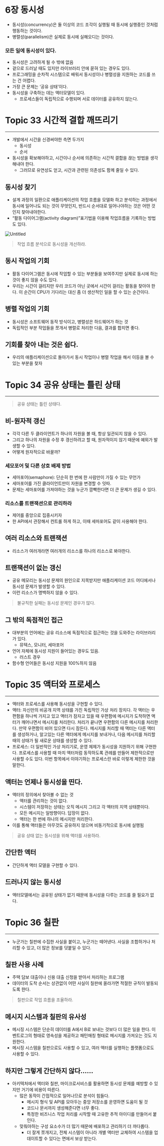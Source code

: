 # 6장 동시성

- 동시성(concurrency)은 둘 이상의 코드 조각이 실행될 때 동시에 실행중인 것처럼 행동하는 것이다.
- 병렬성(parallelism)은 실제로 동시에 실해오디는 것이다.

### 모든 일에 동시성이 있다.

- 동시성은 고려하게 될 수 밖에 없음
- 겉으로 드러날 때도 있지만 라이브러리 안에 묻혀 있는 경우도 있다.
- 프로그래밍을 순차적 시스템으로 배워서 동시성이나 병렬성을 지원하는 코드를 쓰는 건 어렵다.
- 가장 큰 문제는 ‘공유 상태’이다.
- 동시성을 구축하는 데는 액터모델이 있다.
    - 프로세스들이 독립적으로 수행되며 서로 데이터를 공유하지 않는다.

# Topic 33 시간적 결합 깨뜨리기

---

- 개발에서 시간을 신경써야한 측면 두가지
    - 동시성
    - 순서
- 동시성을 확보해야하고, 시간이나 순서에 의존하는 시간적 결합을 끊는 방법을 생각해내야 한다.
    - 그러므로 유연성도 얻고, 시간과 관련된 의존성도 함께 줄일 수 있다.

## 동시성 찾기

- 설계 과정의 일환으로 애플리케이션의 작업 흐름을 모델화 하고 분석하는 과정에서 동시에 일어나도 되는 것이 무엇인지, 반드시 순서대로 일어나야하는 것은 어떤 것인지 찾아내야한다.
- “활동 다이어그램(activity diagram)”표기법을 이용해 작업흐름을 기록하는 방법도 있다.

![Untitled](6%E1%84%8C%E1%85%A1%E1%86%BC%20%E1%84%83%E1%85%A9%E1%86%BC%E1%84%89%E1%85%B5%E1%84%89%E1%85%A5%E1%86%BC%200284416387c044669c64f85932389c0f/Untitled.png)

> 작업 흐름 분석으로 동시성을 개선하라.
> 

## 동시 작업의 기회

- 활동 다이어그램은 동시에 작업할 수 있는 부분들을 보여주지만 실제로 동시에 하는 것이 좋지 않을 수도 있다.
- 우리는 시간이 걸리지만 우리 코드가 아닌 곳에서 시간이 걸리는 활동을 찾아야 한다. 이 순간이 CPU가 기다리는 대신 좀 더 생산적인 일을 할 수 있는 순간이다.

## 병렬 작업의 기회

- 동시성은 소프트웨어 동작 방식이고, 병렬성은 하드웨어가 하는 것
- 독립적인 부분 작업들을 쪼개서 병렬로 처리한 다음, 결과를 합치면 좋다.

## 기회를 찾아 내는 것은 쉽다.

- 우리의 애플리케이션으로 돌아가서 동시 작업이나 병렬 작업을 해서 이등을 볼 수 있는 부분을 찾자

# Topic 34 공유 상태는 틀린 상태

---

> 공유 상태는 틀린 상태다.
> 

## 비-원자적 갱신

- 각각 다른 두 클라이언트가 하나의 자원을 볼 때, 항상 일관되지 않을 수 있다.
- 그리고 하나의 자원을 수정 후 갱신하려고 할 때, 원자적이지 않기 때문에 예외가 발생할 수 있다.
- 어떻게 원자적으로 바꿀까?

### 세모포어 및 다른 상호 배제 방법

- 세마포어(semaphore): 단순히 한 번에 한 사람만이 가질 수 있는 무언가
- 세마포어를 가진 클라이언트만이 자원을 변경할 수 잇따.
- 문제는 세마포어를 가져야하는 것을 누군가 깜빡한다면 더 큰 문제가 생길 수 있다.

### 리소스를 트랜잭션으로 관리하라

- 제어를 중앙으로 집중시키자
- 한 API에서 관장해서 컨트롤 하게 하고, 이때 세마포어도 같이 사용해야 한다.

## 여러 리소스와 트랜잭션

- 리소스가 여러개라면 여러개의 리소스를 하나의 리소스로 봐야한다.

## 트랜잭션이 없는 갱신

- 공유 메모리는 동시성 문제의 원인으로 지목받지만 애플리케이션 코드 어디에서나 동시성 문제가 발생할 수 있다.
- 이런 리소스가 명백하지 않을 수 있다.

> 불규칙한 실패는 동시성 문제인 경우가 많다.
> 

## 그 밖의 독점적인 접근

- 대부분의 언어에는 공유 리소스에 독점적으로 접근하는 것을 도와주는 라이브러리가 있다.
    - 뮤텍스, 모니터, 세마포어
- 언어 자체에 동시성 지원이 들어있는 경우도 있음.
    - 러스트 경우
- 함수형 언어들은 동시성 지원을 100%하지 않음

# Topic 35 액터와 프로세스

---

- 액터와 프로세스를 사용해 동시성을 구현할 수 있다.
- 액터: 자신만의 비공개 지역 상태를 가진 독립적인 가상 처리 장치다. 각 액터는 우편함을 하나씩 가지고 있고 액터가 잠자고 있을 때 우편함에 메시지가 도착하면 액터가 깨어나면서 메시지를 처리한다. 처리가 끝나면 우편함의 다른 메시지를 처리한다. 만약 우편함이 비어 있으면 다시 잠든다.
메시지를 처리할 때 액터는 다른 액터를 생성하거나, 알고있는 다른 액터에게 메시지를 보내거나, 다음 메시지를 처리할 때의 상태가 될 새로운 상태를 생성할 수 있다.
- 프로세스: 더 일반적인 가상 처리기로, 운영 체제가 동시성을 지원하기 위해 구현한다. 프로세스를 사용할 때 마치 액터처럼 동작하도록 관례를 만들어 제한적으로만 사용할 수도 있다. 이번 항목에서 이야기하는 프로세스란 바로 이렇게 제한한 것을 말한다.

## 액터는 언제나 동시성을 띤다.

- 액터의 정의에서 찾아볼 수 없는 것
    - 액터를 관리하는 것이 없다.
    - 시스템이 저장하는 상태는 오직 메시지 그리고 각 액터의 지역 상태뿐이다.
    - 모든 메시지는 일방향이다. 답장이 없다.
    - 액터는 한 번에 하나의 메시지만 처리한다.
- 이를 통해 액터들은 아무것도 공유하지 않으며 비동기적으로 동시에 실행됨

> 공유 상태 없는 동시성을 위해 액터를 사용하라.
> 

## 간단한 액터

- 간단하게 액터 모델을 구현할 수 있다.

## 드러나지 않는 동시성

- 액터모델에서는 공유된 상태가 없기 때문에 동시성을 다루는 코드를 쓸 필요가 없다.

# Topic 36 칠판

---

- 누군가는 칠판에 수집한 사실을 붙이고, 누군가는 떼어낸다. 사실을 조합하거나 처리할 수 있고, 더 많은 정보를 덧붙일 수 있다.

## 칠판 사용 사례

- 주택 담보 대출이나 신용 대출 신청을 받아서 처리하는 프로그램
- 데이터의 도착 순서는 상관없이 어떤 사실이 칠판에 올라가면 적절한 규칙이 발동되도록 한다.

> 칠판으로 작업 흐름을 조율하라.
> 

## 메시지 시스템과 칠판의 유사성

- 메시징 시스템은 단순히 데이터를 A에서 B로 보내는 것보다 더 많은 일을 한다. 이벤트로그의 형태로 영속성을 제공하고 패턴매칭 형태로 메시지를 가져오는 것도 지원한다.
- 메시징 시스템을 칠판으로도 사용할 수 있고, 여러 액터를 실행하는 플랫폼으로도 사용할 수 있다.

## 하지만 그렇게 간단하지 않다……

- 아키텍처에서 액터와 칠판, 마이크로서비스를 활용하면 동시성 문제를 예방할 수 있지만 거기에 비용이 따른다.
    - 많은 동작이 간접적으로 일어나므로 분석이 힘들다.
        - 메시지 형식 및 API를 모아두는 중앙 저장소를 운영하면 도움이 될 것
        - 코드나 문서까지 생성해준다면 너무 좋다.
        - 특정한 비즈니스 작업 처리를 시작할 때 고유한 추적 아이디를 만들어서 붙인다.
    - 맞춰야하는 구성 요소수가 더 많기 때문에 배포하고 관리하기 더 까다롭다.
        - 더 잘게 쪼개지고, 전체 시스템이 아니라 개별 액터만 교체하여 시스템을 업데이트할 수 있다는 면에서 보상 받는다.